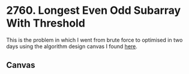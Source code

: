 # 2760. Longest Even Odd Subarray With Threshold

This is the problem in which I went from brute force to optimised in two days using the algorithm design canvas
I found [here](https://www.hiredintech.com/classrooms/algorithm-design/lesson/78).

## Canvas
